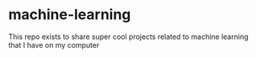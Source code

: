 # machine-learning
This repo exists to share super cool projects related to machine learning that I have on my computer
